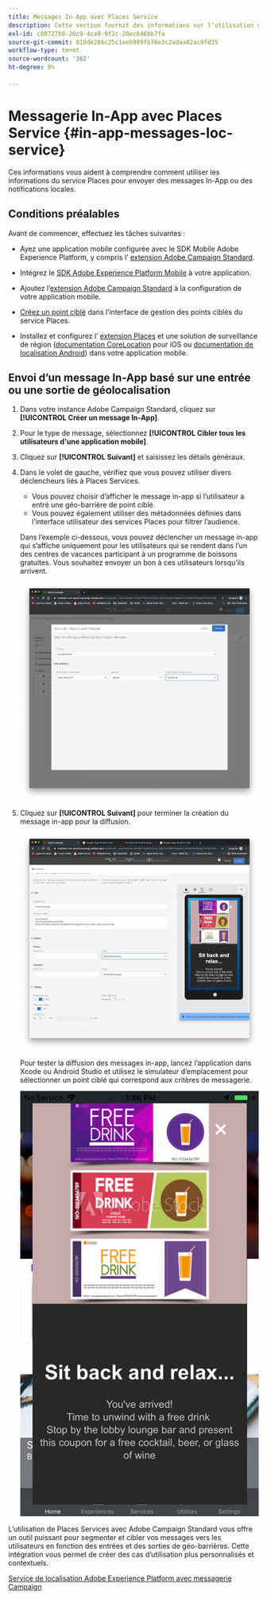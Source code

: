 ```yaml
---
title: Messages In-App avec Places Service
description: Cette section fournit des informations sur l’utilisation de la messagerie push en Campaign Standard avec les messages In-App en Campaign Standard.
exl-id: c80727b8-20c9-4ca0-9f2c-20ec646bb7fa
source-git-commit: 010de286c25c1eeb989fb76e3c2adaa82ac9fd35
workflow-type: tm+mt
source-wordcount: '362'
ht-degree: 0%

---
```


# Messagerie In-App avec Places Service {#in-app-messages-loc-service}

Ces informations vous aident à comprendre comment utiliser les informations du service Places pour envoyer des messages In-App ou des notifications locales.

## Conditions préalables

Avant de commencer, effectuez les tâches suivantes :

* Ayez une application mobile configurée avec le SDK Mobile Adobe Experience Platform, y compris l’ [extension Adobe Campaign Standard](https://aep-sdks.gitbook.io/docs/using-mobile-extensions/adobe-campaign-standard).

* Intégrez le [SDK Adobe Experience Platform Mobile](https://aep-sdks.gitbook.io/docs/getting-started/get-the-sdk) à votre application.
* Ajoutez l’[extension Adobe Campaign Standard](https://aep-sdks.gitbook.io/docs/using-mobile-extensions/adobe-campaign-standard) à la configuration de votre application mobile.

* [Créez un point ciblé](/help/poi-mgmt-ui/create-a-poi-ui.md) dans l’interface de gestion des points ciblés du service Places.

* Installez et configurez l’ [extension Places](/help/places-ext-aep-sdks/places-extension/places-extension.md) et une solution de surveillance de région ([documentation CoreLocation](https://developer.apple.com/documentation/corelocation/monitoring_the_user_s_proximity_to_geographic_regions) pour iOS ou [documentation de localisation Android](https://developer.android.com/training/location/geofencing)) dans votre application mobile.

## Envoi d’un message In-App basé sur une entrée ou une sortie de géolocalisation

1. Dans votre instance Adobe Campaign Standard, cliquez sur **[!UICONTROL Créer un message In-App]**.
1. Pour le type de message, sélectionnez **[!UICONTROL Cibler tous les utilisateurs d&#39;une application mobile]**.
1. Cliquez sur **[!UICONTROL Suivant]** et saisissez les détails généraux.
1. Dans le volet de gauche, vérifiez que vous pouvez utiliser divers déclencheurs liés à Places Services.

   * Vous pouvez choisir d’afficher le message in-app si l’utilisateur a entré une géo-barrière de point ciblé.
   * Vous pouvez également utiliser des métadonnées définies dans l’interface utilisateur des services Places pour filtrer l’audience.

   Dans l’exemple ci-dessous, vous pouvez déclencher un message in-app qui s’affiche uniquement pour les utilisateurs qui se rendent dans l’un des centres de vacances participant à un programme de boissons gratuites. Vous souhaitez envoyer un bon à ces utilisateurs lorsqu’ils arrivent.

   ![&quot;Métadonnées Places de message in-app&quot;](/help/assets/last-entered-vacation.png)

1. Cliquez sur **[!UICONTROL Suivant]** pour terminer la création du message in-app pour la diffusion.

   ![&quot;create an event&quot;](/help/assets/prepare-ACS.png)

   Pour tester la diffusion des messages in-app, lancez l’application dans Xcode ou Android Studio et utilisez le simulateur d’emplacement pour sélectionner un point ciblé qui correspond aux critères de messagerie.

   ![&quot;bons à boire&quot;](/help/assets/drink-coupon-on-app.png)

L’utilisation de Places Services avec Adobe Campaign Standard vous offre un outil puissant pour segmenter et cibler vos messages vers les utilisateurs en fonction des entrées et des sorties de géo-barrières. Cette intégration vous permet de créer des cas d’utilisation plus personnalisés et contextuels.

<!--I changed this embed to a link to pass validation. We should not link to youtube videos, so please upload this to MCP-->

[Service de localisation Adobe Experience Platform avec messagerie Campaign](https://www.youtube.com/watch?v=ikiTTQw9c-o)
